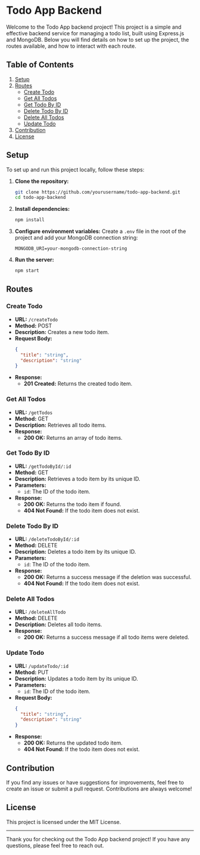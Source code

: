 # Todo App Backend

Welcome to the Todo App backend project! This project is a simple and effective backend service for managing a todo list, built using Express.js and MongoDB. Below you will find details on how to set up the project, the routes available, and how to interact with each route.

## Table of Contents
1. [Setup](#setup)
2. [Routes](#routes)
    - [Create Todo](#create-todo)
    - [Get All Todos](#get-all-todos)
    - [Get Todo By ID](#get-todo-by-id)
    - [Delete Todo By ID](#delete-todo-by-id)
    - [Delete All Todos](#delete-all-todos)
    - [Update Todo](#update-todo)
3. [Contribution](#contribution)
4. [License](#license)

## Setup

To set up and run this project locally, follow these steps:

1. **Clone the repository:**
    ```sh
    git clone https://github.com/yourusername/todo-app-backend.git
    cd todo-app-backend
    ```

2. **Install dependencies:**
    ```sh
    npm install
    ```

3. **Configure environment variables:**
    Create a `.env` file in the root of the project and add your MongoDB connection string:
    ```env
    MONGODB_URI=your-mongodb-connection-string
    ```

4. **Run the server:**
    ```sh
    npm start
    ```

## Routes

### Create Todo
- **URL:** `/createTodo`
- **Method:** POST
- **Description:** Creates a new todo item.
- **Request Body:**
    ```json
    {
      "title": "string",
      "description": "string"
    }
    ```
- **Response:**
    - **201 Created:** Returns the created todo item.

### Get All Todos
- **URL:** `/getTodos`
- **Method:** GET
- **Description:** Retrieves all todo items.
- **Response:**
    - **200 OK:** Returns an array of todo items.

### Get Todo By ID
- **URL:** `/getTodoById/:id`
- **Method:** GET
- **Description:** Retrieves a todo item by its unique ID.
- **Parameters:**
    - `id`: The ID of the todo item.
- **Response:**
    - **200 OK:** Returns the todo item if found.
    - **404 Not Found:** If the todo item does not exist.

### Delete Todo By ID
- **URL:** `/deleteTodoById/:id`
- **Method:** DELETE
- **Description:** Deletes a todo item by its unique ID.
- **Parameters:**
    - `id`: The ID of the todo item.
- **Response:**
    - **200 OK:** Returns a success message if the deletion was successful.
    - **404 Not Found:** If the todo item does not exist.

### Delete All Todos
- **URL:** `/deleteAllTodo`
- **Method:** DELETE
- **Description:** Deletes all todo items.
- **Response:**
    - **200 OK:** Returns a success message if all todo items were deleted.

### Update Todo
- **URL:** `/updateTodo/:id`
- **Method:** PUT
- **Description:** Updates a todo item by its unique ID.
- **Parameters:**
    - `id`: The ID of the todo item.
- **Request Body:**
    ```json
    {
      "title": "string",
      "description": "string"
    }
    ```
- **Response:**
    - **200 OK:** Returns the updated todo item.
    - **404 Not Found:** If the todo item does not exist.

## Contribution

If you find any issues or have suggestions for improvements, feel free to create an issue or submit a pull request. Contributions are always welcome!

## License

This project is licensed under the MIT License.

---

Thank you for checking out the Todo App backend project! If you have any questions, please feel free to reach out.
